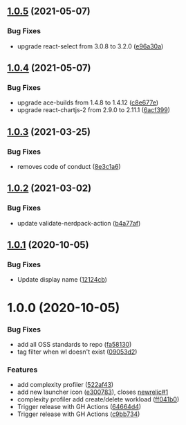 ## [1.0.5](https://github.com/newrelic/nr1-nimbus/compare/v1.0.4...v1.0.5) (2021-05-07)


### Bug Fixes

* upgrade react-select from 3.0.8 to 3.2.0 ([e96a30a](https://github.com/newrelic/nr1-nimbus/commit/e96a30a4d5e7200229e29a12f4e4477527c0fcb8))

## [1.0.4](https://github.com/newrelic/nr1-nimbus/compare/v1.0.3...v1.0.4) (2021-05-07)


### Bug Fixes

* upgrade ace-builds from 1.4.8 to 1.4.12 ([c8e677e](https://github.com/newrelic/nr1-nimbus/commit/c8e677e1bc20932cd47b953e84bf6b429088e00c))
* upgrade react-chartjs-2 from 2.9.0 to 2.11.1 ([6acf399](https://github.com/newrelic/nr1-nimbus/commit/6acf39944a03ab58f635f20e9cf9f99c7702c052))

## [1.0.3](https://github.com/newrelic/nr1-nimbus/compare/v1.0.2...v1.0.3) (2021-03-25)


### Bug Fixes

* removes code of conduct ([8e3c1a6](https://github.com/newrelic/nr1-nimbus/commit/8e3c1a6b8cae3aac78eff06865bfce2851db5901))

## [1.0.2](https://github.com/newrelic/nr1-nimbus/compare/v1.0.1...v1.0.2) (2021-03-02)


### Bug Fixes

* update validate-nerdpack-action ([b4a77af](https://github.com/newrelic/nr1-nimbus/commit/b4a77af3e3aa7f9eca378c6afadc933f46fdc31f))

## [1.0.1](https://github.com/newrelic/nr1-nimbus/compare/v1.0.0...v1.0.1) (2020-10-05)


### Bug Fixes

* Update display name ([12124cb](https://github.com/newrelic/nr1-nimbus/commit/12124cbb9f0bb2ca745f1316b0ce6e88cdca8202))

# 1.0.0 (2020-10-05)


### Bug Fixes

* add all OSS standards to repo ([fa58130](https://github.com/newrelic/nr1-nimbus/commit/fa58130b4de156f435017a46701608d27ff15083))
* tag filter when wl doesn't exist ([09053d2](https://github.com/newrelic/nr1-nimbus/commit/09053d2e5ac3fc132c89bf95e9f23e3bc1855515))


### Features

* add complexity profiler ([522af43](https://github.com/newrelic/nr1-nimbus/commit/522af43b9fb740dffa3f7d3fca11c08a8b4c8395))
* add new launcher icon ([e300783](https://github.com/newrelic/nr1-nimbus/commit/e3007838372a12006626f6cccd95745b0c64c777)), closes [newrelic#1](https://github.com/newrelic/issues/1)
* complexity profiler add create/delete workload ([ff041b0](https://github.com/newrelic/nr1-nimbus/commit/ff041b04bc225b0073d4e1f0a9ff75c8e51ad61a))
* Trigger release with GH Actions ([64664d4](https://github.com/newrelic/nr1-nimbus/commit/64664d406c0a17b94b19f53a8aad583d9d40a03e))
* Trigger release with GH Actions ([c9bb734](https://github.com/newrelic/nr1-nimbus/commit/c9bb7341ae6944373cb6bc533e72b9ea6207d286))
